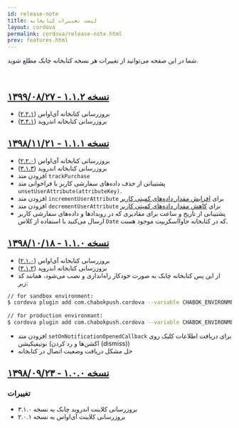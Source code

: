 ```yaml
---
id: release-note
title: لیست تغییرات کتابخانه
layout: cordova
permalink: cordova/release-note.html
prev: features.html
---
```


شما در این صفحه می‌توانید از تغییرات هر نسخه کتابخانه چابک مطلع شوید.

<Br>


## [نسخه ۱.۱.۲ - ۱۳۹۹/۰۸/۲۷](https://github.com/chabok-io/chabok-starter-cordova/releases/tag/v1.1.2)

- بروزرسانی کتابخانه آی‌او‌اس ([۲.۲.۱](https://github.com/chabok-io/chabok-client-ios/releases/tag/v2.2.1))  
- بروزرسانی کتابخانه اندروید ([۳.۴.۱](https://github.com/chabok-io/chabok-client-android/releases/tag/v3.4.1))


## [نسخه ۱.۱.۱ - ۱۳۹۸/۱۱/۲۱](https://github.com/chabok-io/chabok-starter-cordova/releases/tag/v1.1.1)

- بروزرسانی کتابخانه آی‌او‌اس ([۲.۲.۰](https://github.com/chabok-io/chabok-client-ios/releases/tag/v2.2.0))  
- بروزرسانی کتابخانه اندروید ([۳.۱.۳](https://github.com/chabok-io/chabok-client-android/releases/tag/v3.1.3))
- افزودن متد `trackPurchase`
- پشتیبانی از حذف داده‌های سفارشی کاربر با فراخوانی متد `unsetUserAttribute(attributeKey)`.
- افزودن متد `incrementUserAttribute` برای [افزایش مقدار داده‌های کمیتی کاربر](/cordova/custom-data.html#افزایش-دادههای-کمیتی-کاربر)
- افزودن متد `decrementUserAttribute` برای [کاهش مقدار داده‌های کمیتی کاربر](/cordova/custom-data.html#کاهش-دادههای-کمیتی-کاربر)
- پشتیبانی از تاریخ و ساعت برای مقادیری که در رویدادها و داده‌های سفارشی کاربر ارسال می‌کنید با استفاده از کلاس `Date` که در کتابخانه جاوااسکریپت موجود هست.


## [نسخه ۱.۱.۰ - ۱۳۹۸/۱۰/۱۸](https://github.com/chabok-io/chabok-starter-cordova/releases/tag/v1.1.0) 

- بروزرسانی کتابخانه آی‌او‌اس ([۲.۱.۰](https://github.com/chabok-io/chabok-client-ios/releases/tag/v2.1.0))  
- بروزرسانی کتابخانه اندروید ([۳.۱.۲](https://github.com/chabok-io/chabok-client-android/releases/tag/v3.1.2))  
- از این پس کتابخانه چابک به صورت خودکار راه‌اندازی و نصب می‌شود، همانند کد زیر:  

``` bash  
// for sandbox environment:
$ cordova plugin add com.chabokpush.cordova --variable CHABOK_ENVIRONMENT=SANDBOX
  
// for production environmant:
$ cordova plugin add com.chabokpush.cordova --variable CHABOK_ENVIRONMENT=PRODUCTION
```

- افزودن متد `setOnNotificationOpenedCallback` برای دریافت اطلاعات کلیک روی نوتیفیکیشن (اکشن‌ها و رد کردن (dismiss)) 
- حل مشکل دریافت وضعیت اتصال در کتابخانه
   
  
## [نسخه ۱.۰.۰ - ۱۳۹۸/۰۹/۲۳](https://github.com/chabok-io/chabok-starter-cordova/releases/tag/v1.0.0)  
  
### تغییرات  
  
- بروزرسانی کلاینت اندروید چابک به نسخه ۳.۱.۰  
- بروزرسانی کلاینت آی‌او‌اس به نسخه ۲.۰.۱
